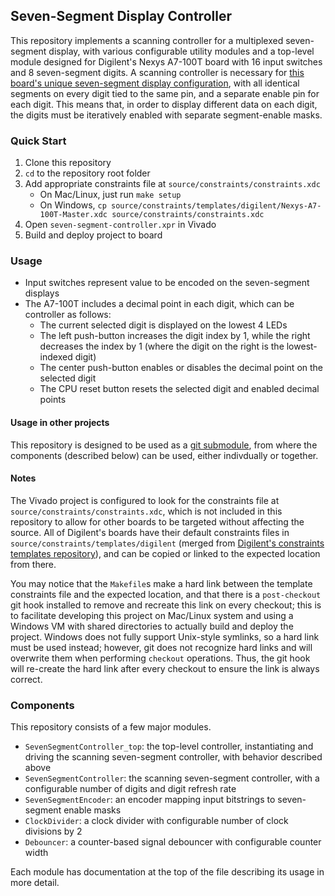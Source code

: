 ## Seven-Segment Display Controller ##

This repository implements a scanning controller for a multiplexed seven-segment display, with various configurable utility modules and a top-level module designed for Digilent's Nexys A7-100T board with 16 input switches and 8 seven-segment digits. A scanning controller is necessary for [this board's unique seven-segment display configuration](https://reference.digilentinc.com/reference/programmable-logic/nexys-a7/reference-manual#seven-segment_display), with all identical segments on every digit tied to the same pin, and a separate enable pin for each digit. This means that, in order to display different data on each digit, the digits must be iteratively enabled with separate segment-enable masks.


### Quick Start ###

1. Clone this repository
2. `cd` to the repository root folder
3. Add appropriate constraints file at `source/constraints/constraints.xdc`
	- On Mac/Linux, just run `make setup`
	- On Windows, `cp source/constraints/templates/digilent/Nexys-A7-100T-Master.xdc source/constraints/constraints.xdc`
4. Open `seven-segment-controller.xpr` in Vivado
5. Build and deploy project to board


### Usage ###

- Input switches represent value to be encoded on the seven-segment displays
- The A7-100T includes a decimal point in each digit, which can be controller as follows:
	- The current selected digit is displayed on the lowest 4 LEDs
	- The left push-button increases the digit index by 1, while the right decreases the index by 1 (where the digit on the right is the lowest-indexed digit)
	- The center push-button enables or disables the decimal point on the selected digit
	- The CPU reset button resets the selected digit and enabled decimal points

#### Usage in other projects ####

This repository is designed to be used as a [git submodule](https://git-scm.com/book/en/v2/Git-Tools-Submodules), from where the components (described below) can be used, either indivdually or together.


#### Notes ####

The Vivado project is configured to look for the constraints file at `source/constraints/constraints.xdc`, which is not included in this repository to allow for other boards to be targeted without affecting the source. All of Digilent's boards have their default constraints files in `source/constraints/templates/digilent` (merged from [Digilent's constraints templates repository](https://github.com/Digilent/digilent-xdc)), and can be copied or linked to the expected location from there.

You may notice that the `Makefile`s make a hard link between the template constraints file and the expected location, and that there is a `post-checkout` git hook installed to remove and recreate this link on every checkout; this is to facilitate developing this project on Mac/Linux system and using a Windows VM with shared directories to actually build and deploy the project. Windows does not fully support Unix-style symlinks, so a hard link must be used instead; however, git does not recognize hard links and will overwrite them when performing `checkout` operations. Thus, the git hook will re-create the hard link after every checkout to ensure the link is always correct.


### Components ###

This repository consists of a few major modules.

- `SevenSegmentController_top`: the top-level controller, instantiating and driving the scanning seven-segment controller, with behavior described above
- `SevenSegmentController`: the scanning seven-segment controller, with a configurable number of digits and digit refresh rate
- `SevenSegmentEncoder`: an encoder mapping input bitstrings to seven-segment enable masks
- `ClockDivider`: a clock divider with configurable number of clock divisions by 2
- `Debouncer`: a counter-based signal debouncer with configurable counter width

Each module has documentation at the top of the file describing its usage in more detail.
